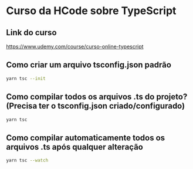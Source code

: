 # Curso da HCode sobre TypeScript

## Link do curso

https://www.udemy.com/course/curso-online-typescript

## Como criar um arquivo tsconfig.json padrão

```bash
yarn tsc --init
```

## Como compilar todos os arquivos .ts do projeto? (Precisa ter o tsconfig.json criado/configurado)

```bash
yarn tsc
```

## Como compilar automaticamente todos os arquivos .ts após qualquer alteração

```bash
yarn tsc --watch
```
